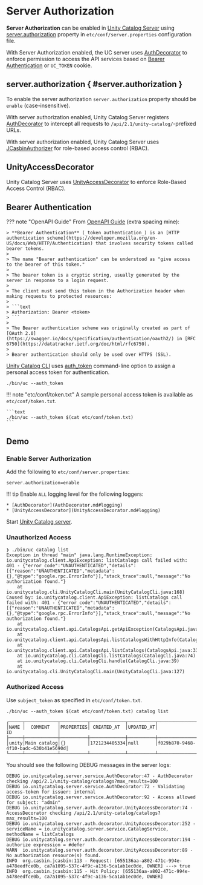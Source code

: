# Server Authorization

**Server Authorization** can be enabled in [Unity Catalog Server](../server/index.md) using [server.authorization](#server.authorization) property in `etc/conf/server.properties` configuration file.

With Server Authorization enabled, the UC server uses [AuthDecorator](AuthDecorator.md) to enforce permission to access the API services based on [Bearer Authentication](#bearer-authentication) or `UC_TOKEN` cookie.

## server.authorization { #server.authorization }

To enable the server authorization `server.authorization` property should be `enable` (case-insensitive).

With server authorization enabled, Unity Catalog Server registers [AuthDecorator](AuthDecorator.md) to intercept all requests to `/api/2.1/unity-catalog/`-prefixed URLs.

With server authorization enabled, Unity Catalog Server uses [JCasbinAuthorizer](JCasbinAuthorizer.md) for role-based access control (RBAC).

## UnityAccessDecorator

Unity Catalog Server uses [UnityAccessDecorator](UnityAccessDecorator.md) to enforce Role-Based Access Control (RBAC).

## Bearer Authentication

??? note "OpenAPI Guide"
	From [OpenAPI Guide](https://swagger.io/docs/specification/authentication/bearer-authentication/) (extra spacing mine):

	> **Bearer Authentication** (_token authentication_) is an [HTTP authentication scheme](https://developer.mozilla.org/en-US/docs/Web/HTTP/Authentication) that involves security tokens called bearer tokens.
	>
	> The name "Bearer authentication" can be understood as "give access to the bearer of this token."
	>
	> The bearer token is a cryptic string, usually generated by the server in response to a login request.
	>
	> The client must send this token in the Authorization header when making requests to protected resources:
	>
	> ```text
	> Authorization: Bearer <token>
	> ```
	>
	> The Bearer authentication scheme was originally created as part of [OAuth 2.0](https://swagger.io/docs/specification/authentication/oauth2/) in [RFC 6750](https://datatracker.ietf.org/doc/html/rfc6750).
	>
	> Bearer authentication should only be used over HTTPS (SSL).

[Unity Catalog CLI](../cli/index.md) uses [auth_token](../cli/UnityCatalogCli.md#auth_token) command-line option to assign a personal access token for authentication.

```text
./bin/uc --auth_token
```

!!! note "etc/conf/token.txt"
	A sample personal access token is available as `etc/conf/token.txt`.

	```text
	./bin/uc --auth_token $(cat etc/conf/token.txt)
	```

## Demo

### Enable Server Authorization

Add the following to `etc/conf/server.properties`:

```text
server.authorization=enable
```

!!! tip
    Enable `ALL` logging level for the following loggers:

	* [AuthDecorator](AuthDecorator.md#logging)
	* [UnityAccessDecorator](UnityAccessDecorator.md#logging)

Start [Unity Catalog server](../server/index.md).

### Unauthorized Access

```console
❯ ./bin/uc catalog list
Exception in thread "main" java.lang.RuntimeException: io.unitycatalog.client.ApiException: listCatalogs call failed with: 401 - {"error_code":"UNAUTHENTICATED","details":[{"reason":"UNAUTHENTICATED","metadata":{},"@type":"google.rpc.ErrorInfo"}],"stack_trace":null,"message":"No authorization found."}
	at io.unitycatalog.cli.UnityCatalogCli.main(UnityCatalogCli.java:168)
Caused by: io.unitycatalog.client.ApiException: listCatalogs call failed with: 401 - {"error_code":"UNAUTHENTICATED","details":[{"reason":"UNAUTHENTICATED","metadata":{},"@type":"google.rpc.ErrorInfo"}],"stack_trace":null,"message":"No authorization found."}
	at io.unitycatalog.client.api.CatalogsApi.getApiException(CatalogsApi.java:77)
	at io.unitycatalog.client.api.CatalogsApi.listCatalogsWithHttpInfo(CatalogsApi.java:356)
	at io.unitycatalog.client.api.CatalogsApi.listCatalogs(CatalogsApi.java:333)
	at io.unitycatalog.cli.CatalogCli.listCatalogs(CatalogCli.java:74)
	at io.unitycatalog.cli.CatalogCli.handle(CatalogCli.java:39)
	at io.unitycatalog.cli.UnityCatalogCli.main(UnityCatalogCli.java:127)
```

### Authorized Access

Use `subject_token` as specified in `etc/conf/token.txt`.

```console
./bin/uc --auth_token $(cat etc/conf/token.txt) catalog list
```

```text
┌─────┬────────────┬──────────┬─────────────┬──────────┬────────────────────────────────────┐
│NAME │  COMMENT   │PROPERTIES│ CREATED_AT  │UPDATED_AT│                 ID                 │
├─────┼────────────┼──────────┼─────────────┼──────────┼────────────────────────────────────┤
│unity│Main catalog│{}        │1721234405334│null      │f029b870-9468-4f10-badc-630b41e5690d│
└─────┴────────────┴──────────┴─────────────┴──────────┴────────────────────────────────────┘
```

You should see the following DEBUG messages in the server logs:

```text
DEBUG io.unitycatalog.server.service.AuthDecorator:47 - AuthDecorator checking /api/2.1/unity-catalog/catalogs?max_results=100
DEBUG io.unitycatalog.server.service.AuthDecorator:72 - Validating access-token for issuer: internal
DEBUG io.unitycatalog.server.service.AuthDecorator:92 - Access allowed for subject: "admin"
DEBUG io.unitycatalog.server.auth.decorator.UnityAccessDecorator:74 - AccessDecorator checking /api/2.1/unity-catalog/catalogs?max_results=100
DEBUG io.unitycatalog.server.auth.decorator.UnityAccessDecorator:252 - serviceName = io.unitycatalog.server.service.CatalogService, methodName = listCatalogs
DEBUG io.unitycatalog.server.auth.decorator.UnityAccessDecorator:194 - authorize expression = #defer
WARN  io.unitycatalog.server.auth.decorator.UnityAccessDecorator:89 - No authorization resource(s) found.
INFO  org.casbin.jcasbin:113 - Request: [655136aa-a802-471c-994e-a478eedfce0b, ca7a1095-537c-4f9c-a136-5ca1ab1ec0de, OWNER] ---> true
INFO  org.casbin.jcasbin:115 - Hit Policy: [655136aa-a802-471c-994e-a478eedfce0b, ca7a1095-537c-4f9c-a136-5ca1ab1ec0de, OWNER]
```
